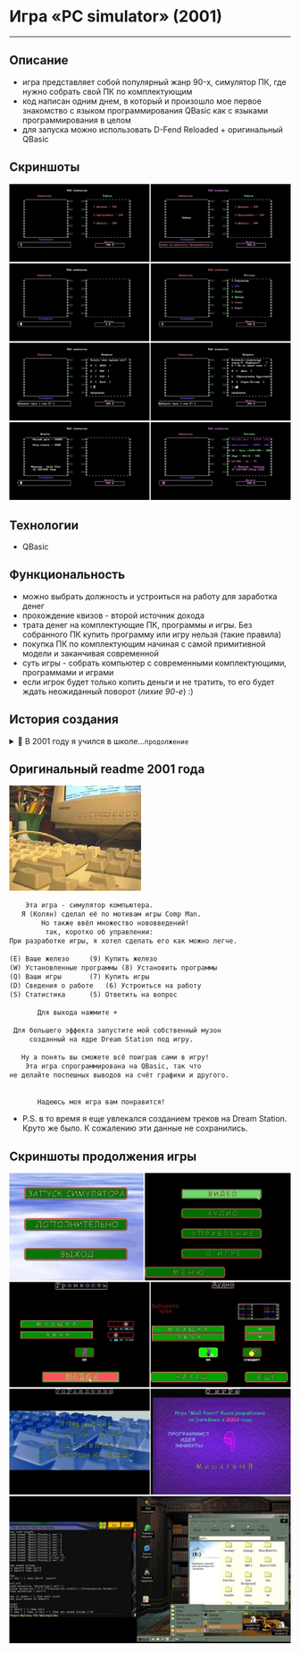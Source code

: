 # Игра «PC simulator» (2001)
***

## Описание 
- игра представляет собой популярный жанр 90-x, симулятор ПК, где нужно собрать свой ПК по комплектующим
- код написан одним днем, в который и произошло мое первое знакомство с языком программирования QBasic как с языками программирования в целом
- для запуска можно использовать D-Fend Reloaded + оригинальный QBasic

## Скриншоты
![Симулятор ПК](https://github.com/NikolayMishaev/pc-simulator-game/raw/master/readme/01.jpg)
![Симулятор ПК](https://github.com/NikolayMishaev/pc-simulator-game/raw/master/readme/02.jpg)
![Симулятор ПК](https://github.com/NikolayMishaev/pc-simulator-game/raw/master/readme/03.jpg)
![Симулятор ПК](https://github.com/NikolayMishaev/pc-simulator-game/raw/master/readme/04.jpg)

## Технологии
- QBasic

## Функциональность
- можно выбрать должность и устроиться на работу для заработка денег
- прохождение квизов - второй источник дохода
- трата денег на комплектующие ПК, программы и игры. Без собранного ПК купить программу или игру нельзя (такие правила)
- покупка ПК по комплектующим начиная с самой примитивной модели и заканчивая современной
- суть игры - собрать компьютер с современными комплектующими, программами и играми
- если игрок будет только копить деньги и не тратить, то его будет ждать неожиданный поворот (_лихие 90-е_) :)

## История создания
 <details>
  <summary>📝 В 2001 году я учился в школе...<code>продолжение</code></summary>
У меня был близкий друг и после 9 класса он поступил в технический колледж, а я остался учиться дальше. И вот как-то раз, он пришел ко мне домой и начал мне рассказывать и показывать как превращать простые команды кода в программу. Это было мое первое знакомство с языком программирования. И меня это так сильно увлекло, что уже начав в тот же самый день и закончив поздно ночью, я написал свою первую игру "Симулятор компьютера". Как сейчас помню, что изучал необходимые мне команды языка прямо на лету. На следующий день, мой друг, конечно, не мог поверить в то, что эту игру написал я :) Я показал игру своему учителю по информатике, который похвалил меня и посоветовал выучить язык DarkBasic и написать продолжение игры с новыми возможностями на нем. Я начал работать над новым проектом, написал логику работы игрового меню. После создания игры, я должен был поехать на олимпиаду, но этому не суждено было случиться из за грядущей подготовки к поступлению в университет...
</details>

## Оригинальный readme 2001 года
![Симулятор ПК](https://github.com/NikolayMishaev/pc-simulator-game/raw/master/pc-image.jpg)

		Эта игра - симулятор компьютера.
       Я (Колян) сделал её по мотивам игры Comp Man.
            Но также ввёл множество нововведений!
	         так, коротко об управлении:
  	При разработке игры, я хотел сделать его как можно легче.

	(E)	Ваше железо		(9)	Купить железо		
	(W)	Установленные программы	(8)	Установить программы	
	(Q)	Ваши игры		(7)	Купить игры		
	(D)	Сведения о работе	(6)	Устроиться на работу	
	(S)	Статистика		(5)	Ответить на вопрос	

		   Для выхода нажмите +

     Для большего эффекта запустите мой собственный музон
         созданный на ядре Dream Station под игру.

       Ну а понять вы сможете всё поиграв сами в игру!
        Эта игра спрограммирована на QBasic, так что
   	не делайте поспешных выводов на счёт графики и другого.
	

	       Надеюсь моя игра вам понравится!
	       
- P.S. в то время я еще увлекался созданием треков на Dream Station. Круто же было. К сожалению эти данные не сохранились.

## Скриншоты продолжения игры
![Симулятор ПК](https://github.com/NikolayMishaev/pc-simulator-game/raw/master/readme/05.jpg)
![Симулятор ПК](https://github.com/NikolayMishaev/pc-simulator-game/raw/master/readme/06.jpg)
![Симулятор ПК](https://github.com/NikolayMishaev/pc-simulator-game/raw/master/readme/07.jpg)
![Симулятор ПК](https://github.com/NikolayMishaev/pc-simulator-game/raw/master/readme/08.jpg)
